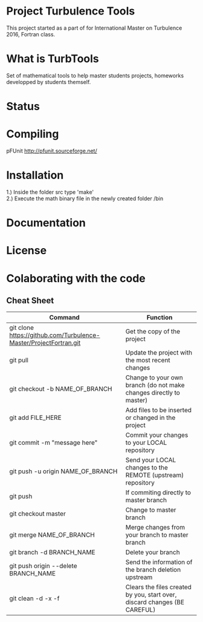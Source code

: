 # Project Turbulence Tools

This project started as a part of for International Master on Turbulence 2016, Fortran class.

# What is TurbTools

Set of mathematical tools to help master students projects, homeworks developped by students themself.

# Status

# Compiling
pFUnit http://pfunit.sourceforge.net/

# Installation
1.) Inside the folder src type 'make' <br />
2.) Execute the math binary file in the newly created folder /bin 

# Documentation

# License

# Colaborating with the code

## Cheat Sheet
|Command      |Function                                              |
|-------------|------------------------------------------------------|
|git clone https://github.com/Turbulence-Master/ProjectFortran.git |Get the copy of the project|
|git pull |Update the project with the most recent changes|
|git checkout -b NAME_OF_BRANCH |Change to your own branch (do not make changes directly to master)|
|git add FILE_HERE |Add files to be inserted or changed in the project|
|git commit -m "message here" |Commit your changes to your LOCAL repository|
|git push -u origin NAME_OF_BRANCH |Send your LOCAL changes to the REMOTE (upstream) repository|
|git push |If commiting directly to master branch|
|git checkout master |Change to master branch|
|git merge NAME_OF_BRANCH |Merge changes from your branch to master branch|
|git branch -d BRANCH_NAME |Delete your branch|
|git push origin --delete BRANCH_NAME  |Send the information of the branch deletion upstream|
|git clean -d -x -f |Clears the files created by you, start over, discard changes (BE CAREFUL)|


